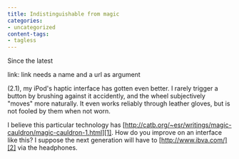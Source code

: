 ```yaml
---
title: Indistinguishable from magic
categories:
- uncategorized
content-tags:
- tagless
---
```


Since the latest

link: link needs a name and a url as argument

(2.1), my iPod's haptic interface has gotten even better.  I rarely trigger a button by brushing against it accidently, and the wheel subjectively "moves" more naturally.  It even works reliably through leather gloves, but is not fooled by them when not worn.

I believe this particular technology has [http://catb.org/~esr/writings/magic-cauldron/magic-cauldron-1.html][1]. How do you improve on an interface like this?  I suppose the next generation will have to [http://www.ibva.com/][2] via the headphones.

   [1]: http://catb.org/~esr/writings/magic-cauldron/magic-cauldron-1.html
   [2]: http://www.ibva.com/
